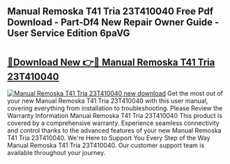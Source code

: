 ## Manual Remoska T41 Tria 23T410040 Free Pdf Download - Part-Df4 New Repair Owner Guide - User Service Edition 6paVG

# <h2><a href="http://cf15906.oget.top/?id=Manual+Remoska+T41+Tria+23T410040">🔗Download New 👉🔴 Manual Remoska T41 Tria 23T410040</a></h2>

[![Manual Remoska T41 Tria 23T410040 new download](https://i.imgur.com/5g1atiW.png)](http://cf15906.oget.top/?id=Manual+Remoska+T41+Tria+23T410040)
Get the most out of your new Manual Remoska T41 Tria 23T410040 with this user manual, covering everything from installation to troubleshooting. Please Review the Warranty Information Manual Remoska T41 Tria 23T410040 This product is covered by a comprehensive warranty. Experience seamless connectivity and control thanks to the advanced features of your new Manual Remoska T41 Tria 23T410040. We're Here to Support You Every Step of the Way Manual Remoska T41 Tria 23T410040. Our customer support team is available throughout your journey.
